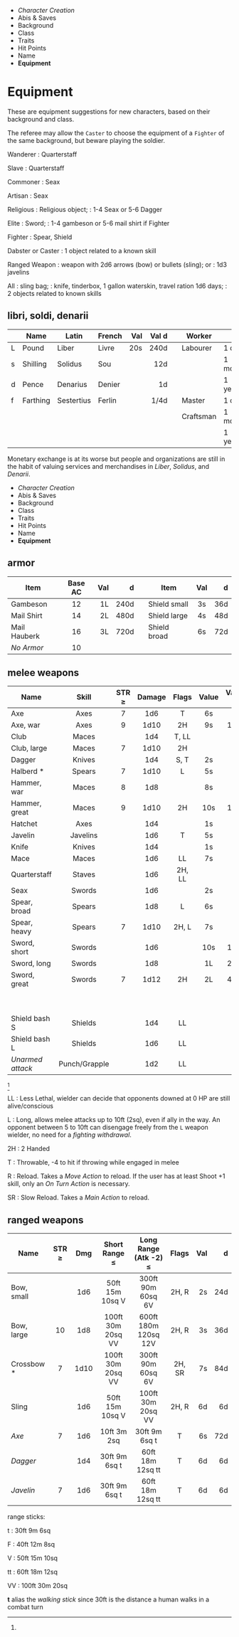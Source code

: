 
<!-- .margin.compass -->
* _Character Creation_
* Abis & Saves
* Background
* Class
* Traits
* Hit Points
* Name
* **Equipment**


# Equipment

These are equipment suggestions for new characters, based on their background and class.

The referee may allow the `Caster` to choose the equipment of a `Fighter` of the same background, but beware playing the soldier.

Wanderer
: Quarterstaff

Slave
: Quarterstaff

Commoner
: Seax

Artisan
: Seax

Religious
: Religious object;
: 1-4 Seax or 5-6 Dagger

Elite
: Sword;
: 1-4 gambeson or 5-6 mail shirt if Fighter

Fighter
: Spear, Shield

Dabster or Caster
: 1 object related to a known skill

Ranged Weapon
: weapon with 2d6 arrows (bow) or bullets (sling); or
: 1d3 javelins

All
: sling bag;
: knife, tinderbox, 1 gallon waterskin, travel ration 1d6 days;
: 2 objects related to known skills


<!-- .list.monetary -->
## libri, soldi, denarii

<!-- .monetary -->
|     | Name     | Latin      | French | Val | Val d |   | Worker           |         | Wage   | d      |
|-----|----------|------------|--------|----:|------:|---|------------------|---------|-------:|-------:|
| L   | Pound    | Liber      | Livre  | 20s |  240d |   | Labourer         | 1 day   |     1d |     1d |
| s   | Shilling | Solidus    | Sou    |     |   12d |   |                  | 1 month |     2s |    24d |
| d   | Pence    | Denarius   | Denier |     |    1d |   |                  | 1 year  |   1L4s |   288d |
| f   | Farthing | Sestertius | Ferlin |     |  1/4d |   | Master           | 1 day   |     5d |     5d |
|     |          |            |        |     |       |   | Craftsman        | 1 month |    10s |   120d |
|     |          |            |        |     |       |   |                  | 1 year  |     5L | 1,440d |

Monetary exchange is at its worse but people and organizations are still in the habit of valuing services and merchandises in _Liber_, _Solidus_, and _Denarii_.


<!-- PAGE BREAK equipment -->

<!-- .margin.compass -->
* _Character Creation_
* Abis & Saves
* Background
* Class
* Traits
* Hit Points
* Name
* **Equipment**


<!-- .list -->
## armor

<!-- .armor -->
| Item         | Base AC | Val |    d |   | Item         | Val |   d |
|--------------|:-------:|----:|-----:|---|--------------|:---:|----:|
| Gambeson     | 12      |  1L | 240d |   | Shield small |  3s | 36d |
| Mail Shirt   | 14      |  2L | 480d |   | Shield large |  4s | 48d |
| Mail Hauberk | 16      |  3L | 720d |   | Shield broad |  6s | 72d |
| _No Armor_   | 10      |     |      |   |              |     |     |


<!-- .list -->
## melee weapons

<!-- .weapons.melee -->
| Name             | Skill    | STR ≥ | Damage | Flags  | Value | Value d |
|------------------|:--------:|:-----:|:------:|:------:|:-----:|--------:|
| Axe              | Axes     |     7 |    1d6 | T      |    6s |     72d |
| Axe, war         | Axes     |     9 |   1d10 | 2H     |    9s |    108d |
| Club             | Maces    |       |    1d4 | T, LL  |       |         |
| Club, large      | Maces    |     7 |   1d10 | 2H     |       |         |
| Dagger           | Knives   |       |    1d4 | S, T   |    2s |     24d |
| Halberd *        | Spears   |     7 |   1d10 | L      |    5s |     60d |
| Hammer, war      | Maces    |     8 |    1d8 |        |    8s |     96d |
| Hammer, great    | Maces    |     9 |   1d10 | 2H     |   10s |    120d |
| Hatchet          | Axes     |       |    1d4 |        |    1s |     12d |
| Javelin          | Javelins |       |    1d6 | T      |    5s |     60d |
| Knife            | Knives   |       |    1d4 |        |    1s |     12d |
| Mace             | Maces    |       |    1d6 | LL     |    7s |     84d |
| Quarterstaff     | Staves   |       |    1d6 | 2H, LL |       |         |
| Seax             | Swords   |       |    1d6 |        |    2s |     24d |
| Spear, broad     | Spears   |       |    1d8 | L      |    6s |     72d |
| Spear, heavy     | Spears   |     7 |   1d10 | 2H, L  |    7s |     84d |
| Sword, short     | Swords   |       |    1d6 |        |   10s |    120d |
| Sword, long      | Swords   |       |    1d8 |        |    1L |    240d |
| Sword, great     | Swords   |     7 |   1d12 | 2H     |    2L |    480d |
| &nbsp;           |          |       |        |        |       |         |
| &nbsp;           |          |       |        |        |       |         |
| Shield bash S    | Shields  |       |    1d4 | LL     |       |         |
| Shield bash L    | Shields  |       |    1d6 | LL     |       |         |
| _Unarmed attack_ | Punch/Grapple |  |    1d2 | LL     |       |         |

[^1]

<!-- <div.two-columns> -->

<!-- <div.left-column> -->

<!-- .weapon-traits -->
LL
: Less Lethal, wielder can decide that opponents downed at 0 HP are still alive/conscious

L
: Long, allows melee attacks up to 10ft (2sq), even if ally in the way. An opponent between 5 to 10ft can disengage freely from the `L` weapon wielder, no need for a _fighting withdrawal_.

<!-- </div.left-column> -->

<!-- <div.right-column> -->

<!-- .weapon-traits -->
2H
: 2 Handed

T
: Throwable, -4 to hit if throwing while engaged in melee

R
: Reload. Takes a _Move Action_ to reload. If the user has at least Shoot +1 skill, only an _On Turn Action_ is necessary.

SR
: Slow Reload. Takes a _Main Action_ to reload.

<!--
XA
: when used for an eXecution Attack, a -1 penalty is applied to the target `Physical Save` and the damage is doubled.

(bows, crossbows, dagger)
-->

<!-- </div.right-column> -->

<!-- </div.two-columns> -->

<!-- .list.ranged -->
## ranged weapons

<!-- .weapons.ranged -->
| Name       | STR ≥ | Dmg  | Short Range ≤     | Long Range (Atk -2) ≤ | Flags  | Val  | d   |
|------------|:-----:|:----:|:-----------------:|:---------------------:|:------:|-----:|----:|
| Bow, small |       |  1d6 | 50ft 15m 10sq V   | 300ft 90m 60sq 6V     | 2H, R  |   2s | 24d |
| Bow, large |    10 |  1d8 | 100ft 30m 20sq VV | 600ft 180m 120sq 12V  | 2H, R  |   3s | 36d |
| Crossbow * |     7 | 1d10 | 100ft 30m 20sq VV | 300ft 90m 60sq 6V     | 2H, SR |   7s | 84d |
| Sling      |       |  1d6 | 50ft 15m 10sq V   | 100ft 30m 20sq VV     | 2H, R  |   6d |  6d |
| _Axe_      |     7 |  1d6 | 10ft 3m 2sq       | 30ft 9m 6sq t         | T      |   6s | 72d |
| _Dagger_   |       |  1d4 | 30ft 9m 6sq t     | 60ft 18m 12sq tt      | T      |   6d |  6d |
| _Javelin_  |     7 |  1d6 | 30ft 9m 6sq t     | 60ft 18m 12sq tt      | T      |   6d |  6d |


[^1]:
  range sticks:

  t
  : 30ft 9m 6sq

  F
  : 40ft 12m 8sq

  V
  : 50ft 15m 10sq

  tt
  : 60ft 18m 12sq

  VV
  : 100ft 30m 20sq

  **t** alias the _walking stick_ since 30ft is the distance a human walks in a combat turn

